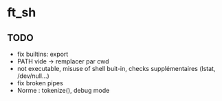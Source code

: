 # ft_sh

## TODO

- fix builtins: export
- PATH vide -> remplacer par cwd
- not executable, misuse of shell buit-in, checks supplémentaires (lstat, /dev/null...)
- fix broken pipes
- Norme : tokenize(), debug mode
